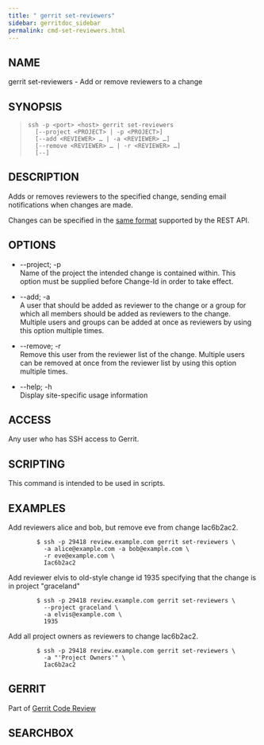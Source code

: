 ```yaml
---
title: " gerrit set-reviewers"
sidebar: gerritdoc_sidebar
permalink: cmd-set-reviewers.html
---
```

## NAME

gerrit set-reviewers - Add or remove reviewers to a change

## SYNOPSIS

> 
> 
>     ssh -p <port> <host> gerrit set-reviewers
>       [--project <PROJECT> | -p <PROJECT>]
>       [--add <REVIEWER> … | -a <REVIEWER> …]
>       [--remove <REVIEWER> … | -r <REVIEWER> …]
>       [--]

## DESCRIPTION

Adds or removes reviewers to the specified change, sending email
notifications when changes are made.

Changes can be specified in the [same
format](rest-api-changes.html#change-id) supported by the REST API.

## OPTIONS

  - \--project; -p  
    Name of the project the intended change is contained within. This
    option must be supplied before Change-Id in order to take effect.

  - \--add; -a  
    A user that should be added as reviewer to the change or a group for
    which all members should be added as reviewers to the change.
    Multiple users and groups can be added at once as reviewers by using
    this option multiple times.

  - \--remove; -r  
    Remove this user from the reviewer list of the change. Multiple
    users can be removed at once from the reviewer list by using this
    option multiple times.

  - \--help; -h  
    Display site-specific usage information

## ACCESS

Any user who has SSH access to Gerrit.

## SCRIPTING

This command is intended to be used in scripts.

## EXAMPLES

Add reviewers alice and bob, but remove eve from change Iac6b2ac2.

``` 
        $ ssh -p 29418 review.example.com gerrit set-reviewers \
          -a alice@example.com -a bob@example.com \
          -r eve@example.com \
          Iac6b2ac2
```

Add reviewer elvis to old-style change id 1935 specifying that the
change is in project "graceland"

``` 
        $ ssh -p 29418 review.example.com gerrit set-reviewers \
          --project graceland \
          -a elvis@example.com \
          1935
```

Add all project owners as reviewers to change Iac6b2ac2.

``` 
        $ ssh -p 29418 review.example.com gerrit set-reviewers \
          -a "'Project Owners'" \
          Iac6b2ac2
```

## GERRIT

Part of [Gerrit Code Review](index.html)

## SEARCHBOX

